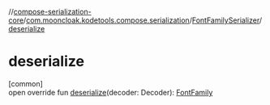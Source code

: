 //[compose-serialization-core](../../../index.md)/[com.mooncloak.kodetools.compose.serialization](../index.md)/[FontFamilySerializer](index.md)/[deserialize](deserialize.md)

# deserialize

[common]\
open override fun [deserialize](deserialize.md)(decoder: Decoder): [FontFamily](https://developer.android.com/reference/kotlin/androidx/compose/ui/text/font/FontFamily.html)
